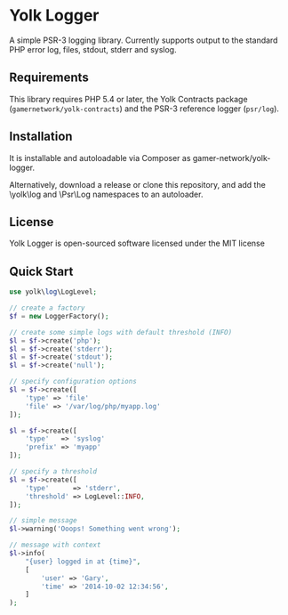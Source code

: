 
# Yolk Logger

A simple PSR-3 logging library. Currently supports output to the standard PHP error log, files, stdout, stderr and syslog.

## Requirements

This library requires PHP 5.4 or later, the Yolk Contracts package (```gamernetwork/yolk-contracts```) and the PSR-3 reference logger (```psr/log```).

## Installation

It is installable and autoloadable via Composer as gamer-network/yolk-logger.

Alternatively, download a release or clone this repository, and add the \yolk\log and \Psr\Log namespaces to an autoloader.

## License

Yolk Logger is open-sourced software licensed under the MIT license

## Quick Start

```php
use yolk\log\LogLevel;

// create a factory
$f = new LoggerFactory();

// create some simple logs with default threshold (INFO)
$l = $f->create('php');
$l = $f->create('stderr');
$l = $f->create('stdout');
$l = $f->create('null');

// specify configuration options
$l = $f->create([
	'type' => 'file'
	'file' => '/var/log/php/myapp.log'
]);

$l = $f->create([
	'type'   => 'syslog'
	'prefix' => 'myapp'
]);

// specify a threshold
$l = $f->create([
	'type'      => 'stderr',
	'threshold' => LogLevel::INFO,
]);

// simple message
$l->warning('Ooops! Something went wrong');

// message with context
$l->info(
	"{user} logged in at {time}",
	[
		'user' => 'Gary',
		'time' => '2014-10-02 12:34:56',
	]
);
```
